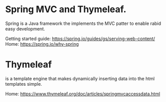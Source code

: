 # Spring MVC and Thymeleaf.

Spring is a Java framework the implements the MVC patter to enable rabid easy development.

Getting started guide: https://spring.io/guides/gs/serving-web-content/
Home: https://spring.io/why-spring


# Thymeleaf 

is a template engine that  makes dynamically inserting data into the html templates simple.

Home: https://www.thymeleaf.org/doc/articles/springmvcaccessdata.html